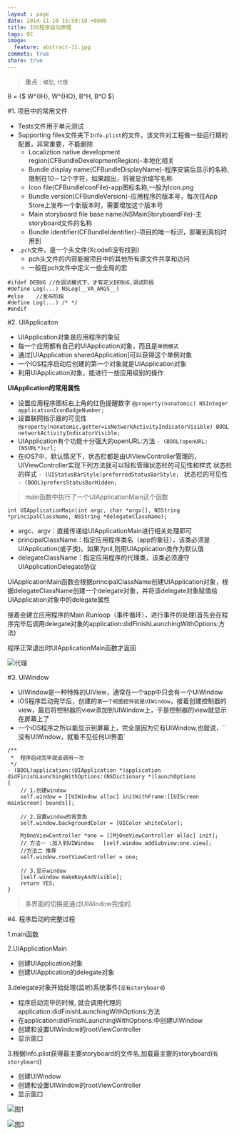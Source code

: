 ```yaml
---
layout : page
date: 2014-11-10 15:59:18 +0800
title: IOS程序启动原理
tags: OC
image:
  feature: abstract-11.jpg
commets: true
share: true
---
```


> 重点 : `模型`, `代理`

θ = {$ W^{IH}, W^{HO}, B^H, B^O $\} 

#1. 项目中的常用文件

- Tests文件用于单元测试
- Supporting files文件夹下`Info.plist`的文件，该文件对工程做一些运行期的配置，非常重要，不能删除
    - Localiztion native development region(CFBundleDevelopmentRegion)-本地化相关
    - Bundle display name(CFBundleDisplayName)-程序安装后显示的名称,限制在10－12个字符，如果超出，将被显示缩写名称
    - Icon file(CFBundleIconFile)-app图标名称,一般为Icon.png
    - Bundle version(CFBundleVersion)-应用程序的版本号，每次往App Store上发布一个新版本时，需要增加这个版本号
    - Main storyboard file base name(NSMainStoryboardFile)-主storyboard文件的名称
    - Bundle identifier(CFBundleIdentifier)-项目的唯一标识，部署到真机时用到
- `.pch`文件，是一个头文件(Xcode6没有找到)
    - pch头文件的内容能被项目中的其他所有源文件共享和访问
    - 一般在pch文件中定义一些全局的宏

<!--more-->


```
#ifdef DEBUG //在调试模式下，才有定义DEBUG,调试阶段
#define Log(...) NSLog(__VA_ARGS__)
#else    //发布阶段
#define Log(...) /* */ 
#endif
```




#2. UIApplicaiton
- UIApplication对象是应用程序的象征
- 每一个应用都有自己的UIApplication对象，而且是`单例模式`
- 通过[UIApplication sharedApplication]可以获得这个单例对象
- 一个iOS程序启动后创建的第一个对象就是UIApplication对象
- 利用UIApplication对象，能进行一些应用级别的操作

**UIApplication的常用属性**

- 设置应用程序图标右上角的红色提醒数字
`@property(nonatomic) NSInteger applicationIconBadgeNumber;`
- 设置联网指示器的可见性
`@property(nonatomic,getter=isNetworkActivityIndicatorVisible) BOOL networkActivityIndicatorVisible;`
- UIApplication有个功能十分强大的openURL:方法
`- (BOOL)openURL:(NSURL*)url;`
- 在iOS7中，默认情况下，状态栏都是由UIViewController管理的，UIViewController实现下列方法就可以轻松管理状态栏的可见性和样式
状态栏的样式
`- (UIStatusBarStyle)preferredStatusBarStyle; `
状态栏的可见性
`- (BOOL)prefersStatusBarHidden; `


> main函数中执行了一个UIApplicationMain这个函数

`int UIApplicationMain(int argc, char *argv[], NSString *principalClassName, NSString *delegateClassName);`

- argc、argv：直接传递给UIApplicationMain进行相关处理即可
- principalClassName：指定应用程序类名（app的象征），该类必须是UIApplication(或子类)。如果为nil,则用UIApplication类作为默认值
- delegateClassName：指定应用程序的代理类，该类必须遵守UIApplicationDelegate协议


UIApplicationMain函数会根据principalClassName创建UIApplication对象，根据delegateClassName创建一个delegate对象，并将该delegate对象赋值给UIApplication对象中的delegate属性

接着会建立应用程序的Main Runloop（事件循环），进行事件的处理(首先会在程序完毕后调用delegate对象的application:didFinishLaunchingWithOptions:方法)

程序正常退出时UIApplicationMain函数才返回


![代理](http://byson.img42.wal8.com/img42/434369_20140909170142/141508798703.png)

#3. UIWindow

- UIWindow是一种特殊的UIView，通常在一个app中只会有一个UIWindow
- iOS程序启动完毕后，创建的`第一个视图控件就是UIWindow`，接着创建控制器的view，最后将控制器的view添加到UIWindow上，于是控制器的view就显示在屏幕上了
- 一个iOS程序之所以能显示到屏幕上，完全是因为它有UIWindow,也就说，``没有UIWindow，就看不见任何UI界面`



```
/**
 *  程序启动完毕就会调用一次
 */
- (BOOL)application:(UIApplication *)application didFinishLaunchingWithOptions:(NSDictionary *)launchOptions
{
    // 1.创建window
    self.window = [[UIWindow alloc] initWithFrame:[[UIScreen mainScreen] bounds]];

    // 2.设置window的背景色
    self.window.backgroundColor = [UIColor whiteColor];
    
    MjOneViewController *one = [[MjOneViewController alloc] init];
    // 方法一 :加入到UIWindow   [self.window addSubview:one.view];
    //方法二 推荐
    self.window.rootViewController = one;

    // 3.显示window
    [self.window makeKeyAndVisible];
    return YES;
}
```

> 多界面的切换是通过UIWindow完成的.

#4. 程序启动的完整过程

1.main函数

2.UIApplicationMain
- 创建UIApplication对象
- 创建UIApplication的delegate对象

3.delegate对象开始处理(监听)系统事件(`没有storyboard`)
- 程序启动完毕的时候, 就会调用代理的application:didFinishLaunchingWithOptions:方法
- 在application:didFinishLaunchingWithOptions:中创建UIWindow
- 创建和设置UIWindow的rootViewController
- 显示窗口

3.根据Info.plist获得最主要storyboard的文件名,加载最主要的storyboard(`有storyboard`)
- 创建UIWindow
- 创建和设置UIWindow的rootViewController
- 显示窗口

![图1](http://byson.img42.wal8.com/img42/434369_20140909170142/141508797807.png)

![图2](http://byson.img42.wal8.com/img42/434369_20140909170142/141508797866.jpg)

